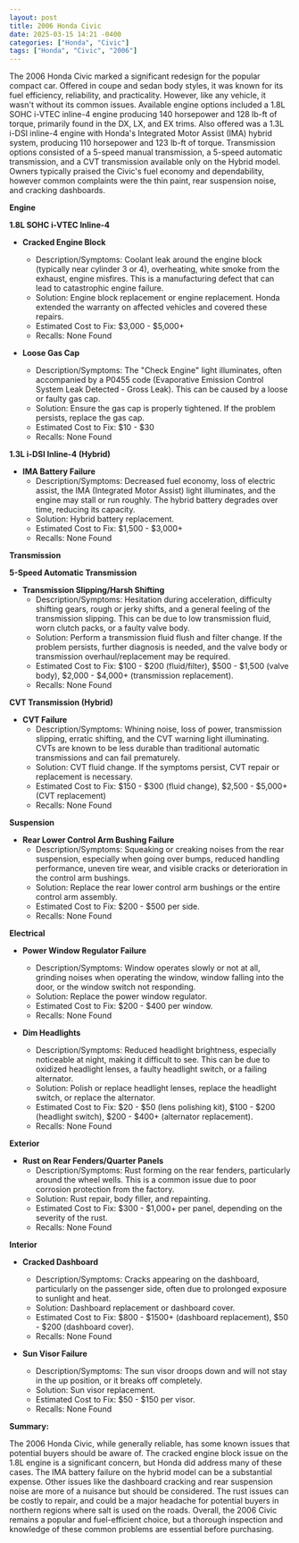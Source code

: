 ```yaml
---
layout: post
title: 2006 Honda Civic
date: 2025-03-15 14:21 -0400
categories: ["Honda", "Civic"]
tags: ["Honda", "Civic", "2006"]
---
```

The 2006 Honda Civic marked a significant redesign for the popular compact car. Offered in coupe and sedan body styles, it was known for its fuel efficiency, reliability, and practicality. However, like any vehicle, it wasn't without its common issues. Available engine options included a 1.8L SOHC i-VTEC inline-4 engine producing 140 horsepower and 128 lb-ft of torque, primarily found in the DX, LX, and EX trims. Also offered was a 1.3L i-DSI inline-4 engine with Honda's Integrated Motor Assist (IMA) hybrid system, producing 110 horsepower and 123 lb-ft of torque. Transmission options consisted of a 5-speed manual transmission, a 5-speed automatic transmission, and a CVT transmission available only on the Hybrid model. Owners typically praised the Civic's fuel economy and dependability, however common complaints were the thin paint, rear suspension noise, and cracking dashboards.

**Engine**

**1.8L SOHC i-VTEC Inline-4**

*   **Cracked Engine Block**
    *   Description/Symptoms: Coolant leak around the engine block (typically near cylinder 3 or 4), overheating, white smoke from the exhaust, engine misfires. This is a manufacturing defect that can lead to catastrophic engine failure.
    *   Solution: Engine block replacement or engine replacement. Honda extended the warranty on affected vehicles and covered these repairs.
    *   Estimated Cost to Fix: $3,000 - $5,000+
    *   Recalls: None Found

*   **Loose Gas Cap**
    *   Description/Symptoms: The "Check Engine" light illuminates, often accompanied by a P0455 code (Evaporative Emission Control System Leak Detected - Gross Leak). This can be caused by a loose or faulty gas cap.
    *   Solution: Ensure the gas cap is properly tightened. If the problem persists, replace the gas cap.
    *   Estimated Cost to Fix: $10 - $30
    *   Recalls: None Found

**1.3L i-DSI Inline-4 (Hybrid)**

*   **IMA Battery Failure**
    *   Description/Symptoms: Decreased fuel economy, loss of electric assist, the IMA (Integrated Motor Assist) light illuminates, and the engine may stall or run roughly. The hybrid battery degrades over time, reducing its capacity.
    *   Solution: Hybrid battery replacement.
    *   Estimated Cost to Fix: $1,500 - $3,000+
    *   Recalls: None Found

**Transmission**

**5-Speed Automatic Transmission**

*   **Transmission Slipping/Harsh Shifting**
    *   Description/Symptoms: Hesitation during acceleration, difficulty shifting gears, rough or jerky shifts, and a general feeling of the transmission slipping. This can be due to low transmission fluid, worn clutch packs, or a faulty valve body.
    *   Solution: Perform a transmission fluid flush and filter change. If the problem persists, further diagnosis is needed, and the valve body or transmission overhaul/replacement may be required.
    *   Estimated Cost to Fix: $100 - $200 (fluid/filter), $500 - $1,500 (valve body), $2,000 - $4,000+ (transmission replacement).
    *   Recalls: None Found

**CVT Transmission (Hybrid)**

*   **CVT Failure**
    *   Description/Symptoms: Whining noise, loss of power, transmission slipping, erratic shifting, and the CVT warning light illuminating. CVTs are known to be less durable than traditional automatic transmissions and can fail prematurely.
    *   Solution: CVT fluid change. If the symptoms persist, CVT repair or replacement is necessary.
    *   Estimated Cost to Fix: $150 - $300 (fluid change), $2,500 - $5,000+ (CVT replacement)
    *   Recalls: None Found

**Suspension**

*   **Rear Lower Control Arm Bushing Failure**
    *   Description/Symptoms: Squeaking or creaking noises from the rear suspension, especially when going over bumps, reduced handling performance, uneven tire wear, and visible cracks or deterioration in the control arm bushings.
    *   Solution: Replace the rear lower control arm bushings or the entire control arm assembly.
    *   Estimated Cost to Fix: $200 - $500 per side.
    *   Recalls: None Found

**Electrical**

*   **Power Window Regulator Failure**
    *   Description/Symptoms: Window operates slowly or not at all, grinding noises when operating the window, window falling into the door, or the window switch not responding.
    *   Solution: Replace the power window regulator.
    *   Estimated Cost to Fix: $200 - $400 per window.
    *   Recalls: None Found

*   **Dim Headlights**
    *   Description/Symptoms: Reduced headlight brightness, especially noticeable at night, making it difficult to see. This can be due to oxidized headlight lenses, a faulty headlight switch, or a failing alternator.
    *   Solution: Polish or replace headlight lenses, replace the headlight switch, or replace the alternator.
    *   Estimated Cost to Fix: $20 - $50 (lens polishing kit), $100 - $200 (headlight switch), $200 - $400+ (alternator replacement).
    *   Recalls: None Found

**Exterior**

*   **Rust on Rear Fenders/Quarter Panels**
    *   Description/Symptoms: Rust forming on the rear fenders, particularly around the wheel wells. This is a common issue due to poor corrosion protection from the factory.
    *   Solution: Rust repair, body filler, and repainting.
    *   Estimated Cost to Fix: $300 - $1,000+ per panel, depending on the severity of the rust.
    *   Recalls: None Found

**Interior**

*   **Cracked Dashboard**
    *   Description/Symptoms: Cracks appearing on the dashboard, particularly on the passenger side, often due to prolonged exposure to sunlight and heat.
    *   Solution: Dashboard replacement or dashboard cover.
    *   Estimated Cost to Fix: $800 - $1500+ (dashboard replacement), $50 - $200 (dashboard cover).
    *   Recalls: None Found

*   **Sun Visor Failure**
    *   Description/Symptoms: The sun visor droops down and will not stay in the up position, or it breaks off completely.
    *   Solution: Sun visor replacement.
    *   Estimated Cost to Fix: $50 - $150 per visor.
    *   Recalls: None Found

**Summary:**

The 2006 Honda Civic, while generally reliable, has some known issues that potential buyers should be aware of. The cracked engine block issue on the 1.8L engine is a significant concern, but Honda did address many of these cases. The IMA battery failure on the hybrid model can be a substantial expense. Other issues like the dashboard cracking and rear suspension noise are more of a nuisance but should be considered. The rust issues can be costly to repair, and could be a major headache for potential buyers in northern regions where salt is used on the roads. Overall, the 2006 Civic remains a popular and fuel-efficient choice, but a thorough inspection and knowledge of these common problems are essential before purchasing.

